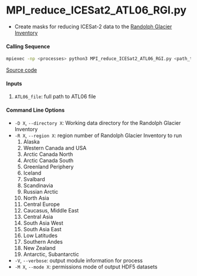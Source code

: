 MPI_reduce_ICESat2_ATL06_RGI.py
===============================

- Create masks for reducing ICESat-2 data to the [Randolph Glacier Inventory](https://www.glims.org/RGI/rgi60_dl.html)

#### Calling Sequence
```bash
mpiexec -np <processes> python3 MPI_reduce_ICESat2_ATL06_RGI.py <path_to_ATL06_file>
```
[Source code](https://github.com/tsutterley/read-ICESat-2/blob/main/scripts/MPI_reduce_ICESat2_ATL06_RGI.py)

#### Inputs
1. `ATL06_file`: full path to ATL06 file

#### Command Line Options
- `-D X`, `--directory X`: Working data directory for the Randolph Glacier Inventory
- `-R X`, `--region X`: region number of Randolph Glacier Inventory to run
    1. Alaska
    2. Western Canada and USA
    3. Arctic Canada North
    4. Arctic Canada South
    5. Greenland Periphery
    6. Iceland
    7. Svalbard
    8. Scandinavia
    9. Russian Arctic
    10. North Asia
    11. Central Europe
    12. Caucasus, Middle East
    13. Central Asia
    14. South Asia West
    15. South Asia East
    16. Low Latitudes
    17. Southern Andes
    18. New Zealand
    19. Antarctic, Subantarctic
- `-V`, `--verbose`: output module information for process
- `-M X`, `--mode X`: permissions mode of output HDF5 datasets
